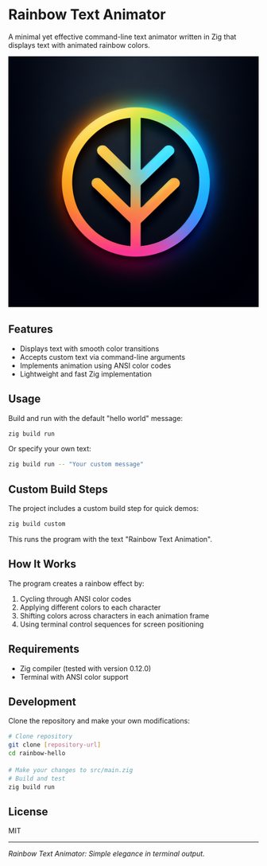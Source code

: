 # Rainbow Text Animator

A minimal yet effective command-line text animator written in Zig that displays text with animated rainbow colors.

![Rainbow Text Animation](generated-icon.png)

## Features

- Displays text with smooth color transitions
- Accepts custom text via command-line arguments
- Implements animation using ANSI color codes
- Lightweight and fast Zig implementation

## Usage

Build and run with the default "hello world" message:

```bash
zig build run
```

Or specify your own text:

```bash
zig build run -- "Your custom message"
```

## Custom Build Steps

The project includes a custom build step for quick demos:

```bash
zig build custom
```

This runs the program with the text "Rainbow Text Animation".

## How It Works

The program creates a rainbow effect by:
1. Cycling through ANSI color codes
2. Applying different colors to each character
3. Shifting colors across characters in each animation frame
4. Using terminal control sequences for screen positioning

## Requirements

- Zig compiler (tested with version 0.12.0)
- Terminal with ANSI color support

## Development

Clone the repository and make your own modifications:

```bash
# Clone repository
git clone [repository-url]
cd rainbow-hello

# Make your changes to src/main.zig
# Build and test
zig build run
```

## License

MIT

---

*Rainbow Text Animator: Simple elegance in terminal output.*